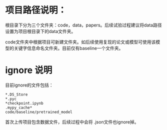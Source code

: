 # 项目路径说明：

根目录下分为三个文件夹：code，data，papers。后续试验过程建议将data路径设置为项目根目录下的data文件夹。

code文件夹中根据项目可新建文件夹。如后续使用复现的论文或模型可使用该模型的关键字信息命名文件夹。目前仅有baseline一个文件夹。

# ignore 说明

目前ignore的文件包括：

~~~
*.DS_Store
*.pyc
*checkpoint.ipynb
.mypy_cache*
code/baseline/pretrained_model
~~~~

首次上传项目包含数据文件，后续过程中会将 .json文件也ignore掉。

